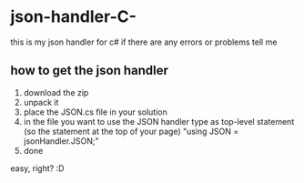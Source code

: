 # json-handler-C-
this is my json handler for c# if there are any errors or problems tell me

## how to get the json handler

1. download the zip
2. unpack it
3. place the JSON.cs file in your solution
4. in the file you want to use the JSON handler type as top-level statement (so the statement at the top of your page) "using JSON = jsonHandler.JSON;"
5. done

easy, right? :D
